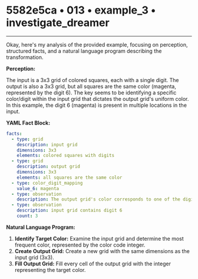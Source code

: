 # 5582e5ca • 013 • example_3 • investigate_dreamer

---
Okay, here's my analysis of the provided example, focusing on perception, structured facts, and a natural language program describing the transformation.

**Perception:**

The input is a 3x3 grid of colored squares, each with a single digit. The output is also a 3x3 grid, but all squares are the same color (magenta, represented by the digit 6). The key seems to be identifying a specific color/digit within the input grid that dictates the output grid's uniform color. In this example, the digit 6 (magenta) is present in multiple locations in the input.

**YAML Fact Block:**



```yaml
facts:
  - type: grid
    description: input grid
    dimensions: 3x3
    elements: colored squares with digits
  - type: grid
    description: output grid
    dimensions: 3x3
    elements: all squares are the same color
  - type: color_digit_mapping
    value_6: magenta
  - type: observation
    description: The output grid's color corresponds to one of the digits/colors present in the input grid.
  - type: observation
    description: input grid contains digit 6
    count: 3
```



**Natural Language Program:**

1.  **Identify Target Color:** Examine the input grid and determine the most frequent color, represented by the color code integer.
2.  **Create Output Grid:** Create a new grid with the same dimensions as the input grid (3x3).
3.  **Fill Output Grid:** Fill every cell of the output grid with the integer representing the target color.

